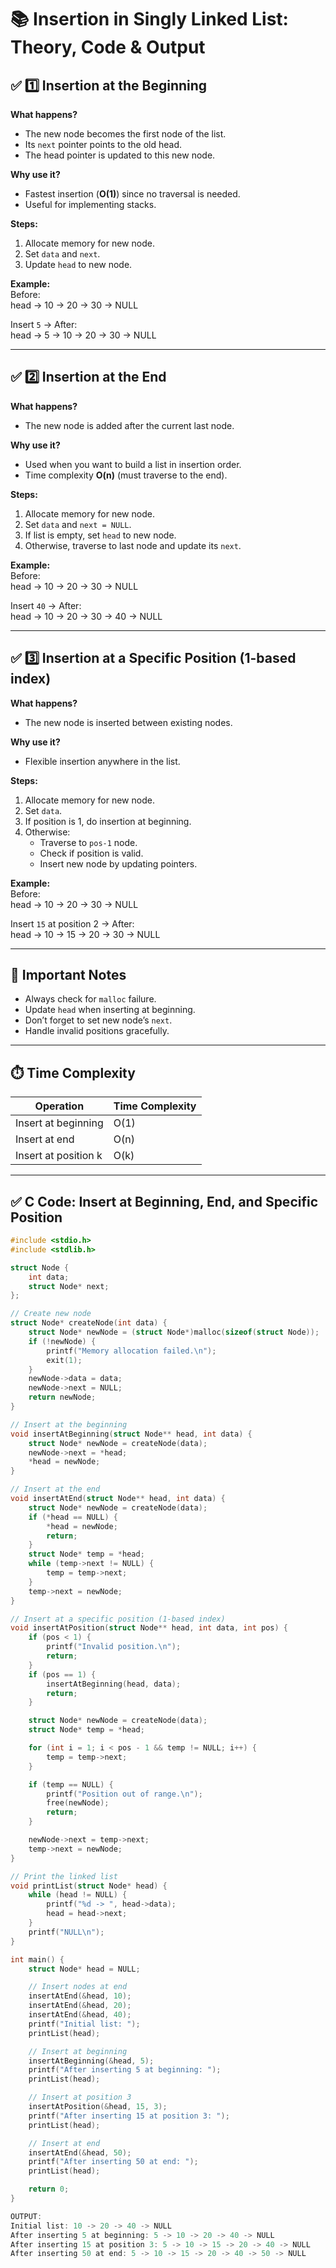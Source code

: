 # 📚 Insertion in Singly Linked List: Theory, Code & Output

## ✅ 1️⃣ Insertion at the Beginning

**What happens?**  
- The new node becomes the first node of the list.
- Its `next` pointer points to the old head.
- The head pointer is updated to this new node.

**Why use it?**  
- Fastest insertion (**O(1)**) since no traversal is needed.
- Useful for implementing stacks.

**Steps:**
1. Allocate memory for new node.
2. Set `data` and `next`.
3. Update `head` to new node.

**Example:**  
Before:  
head → 10 → 20 → 30 → NULL

Insert `5` → After:  
head → 5 → 10 → 20 → 30 → NULL


---

## ✅ 2️⃣ Insertion at the End

**What happens?**  
- The new node is added after the current last node.

**Why use it?**  
- Used when you want to build a list in insertion order.
- Time complexity **O(n)** (must traverse to the end).

**Steps:**
1. Allocate memory for new node.
2. Set `data` and `next = NULL`.
3. If list is empty, set `head` to new node.
4. Otherwise, traverse to last node and update its `next`.

**Example:**  
Before:  
head → 10 → 20 → 30 → NULL

Insert `40` → After:  
head → 10 → 20 → 30 → 40 → NULL


---

## ✅ 3️⃣ Insertion at a Specific Position (1-based index)

**What happens?**  
- The new node is inserted between existing nodes.

**Why use it?**  
- Flexible insertion anywhere in the list.

**Steps:**
1. Allocate memory for new node.
2. Set `data`.
3. If position is 1, do insertion at beginning.
4. Otherwise:
   - Traverse to `pos-1` node.
   - Check if position is valid.
   - Insert new node by updating pointers.

**Example:**  
Before:  
head → 10 → 20 → 30 → NULL

Insert `15` at position 2 → After:  
head → 10 → 15 → 20 → 30 → NULL


---

## 🚨 Important Notes

- Always check for `malloc` failure.
- Update `head` when inserting at beginning.
- Don’t forget to set new node’s `next`.
- Handle invalid positions gracefully.

---

## ⏱️ Time Complexity

| Operation                | Time Complexity |
|--------------------------|-----------------|
| Insert at beginning      | O(1)            |
| Insert at end            | O(n)            |
| Insert at position k     | O(k)            |

---

## ✅ C Code: Insert at Beginning, End, and Specific Position

```c
#include <stdio.h>
#include <stdlib.h>

struct Node {
    int data;
    struct Node* next;
};

// Create new node
struct Node* createNode(int data) {
    struct Node* newNode = (struct Node*)malloc(sizeof(struct Node));
    if (!newNode) {
        printf("Memory allocation failed.\n");
        exit(1);
    }
    newNode->data = data;
    newNode->next = NULL;
    return newNode;
}

// Insert at the beginning
void insertAtBeginning(struct Node** head, int data) {
    struct Node* newNode = createNode(data);
    newNode->next = *head;
    *head = newNode;
}

// Insert at the end
void insertAtEnd(struct Node** head, int data) {
    struct Node* newNode = createNode(data);
    if (*head == NULL) {
        *head = newNode;
        return;
    }
    struct Node* temp = *head;
    while (temp->next != NULL) {
        temp = temp->next;
    }
    temp->next = newNode;
}

// Insert at a specific position (1-based index)
void insertAtPosition(struct Node** head, int data, int pos) {
    if (pos < 1) {
        printf("Invalid position.\n");
        return;
    }
    if (pos == 1) {
        insertAtBeginning(head, data);
        return;
    }

    struct Node* newNode = createNode(data);
    struct Node* temp = *head;

    for (int i = 1; i < pos - 1 && temp != NULL; i++) {
        temp = temp->next;
    }

    if (temp == NULL) {
        printf("Position out of range.\n");
        free(newNode);
        return;
    }

    newNode->next = temp->next;
    temp->next = newNode;
}

// Print the linked list
void printList(struct Node* head) {
    while (head != NULL) {
        printf("%d -> ", head->data);
        head = head->next;
    }
    printf("NULL\n");
}

int main() {
    struct Node* head = NULL;

    // Insert nodes at end
    insertAtEnd(&head, 10);
    insertAtEnd(&head, 20);
    insertAtEnd(&head, 40);
    printf("Initial list: ");
    printList(head);

    // Insert at beginning
    insertAtBeginning(&head, 5);
    printf("After inserting 5 at beginning: ");
    printList(head);

    // Insert at position 3
    insertAtPosition(&head, 15, 3);
    printf("After inserting 15 at position 3: ");
    printList(head);

    // Insert at end
    insertAtEnd(&head, 50);
    printf("After inserting 50 at end: ");
    printList(head);

    return 0;
}

OUTPUT:
Initial list: 10 -> 20 -> 40 -> NULL
After inserting 5 at beginning: 5 -> 10 -> 20 -> 40 -> NULL
After inserting 15 at position 3: 5 -> 10 -> 15 -> 20 -> 40 -> NULL
After inserting 50 at end: 5 -> 10 -> 15 -> 20 -> 40 -> 50 -> NULL
